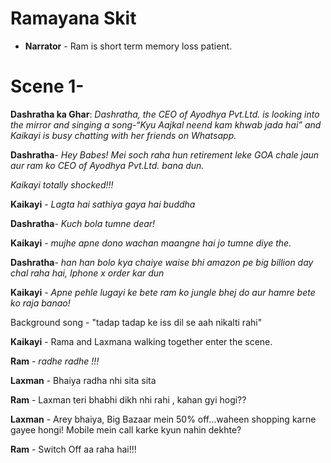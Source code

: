 # Ramayana Skit
* **Narrator** - Ram is short term memory loss patient.

# Scene 1- 
**Dashratha ka Ghar**: *Dashratha, the CEO of Ayodhya Pvt.Ltd. is looking into the mirror and singing a song-“Kyu Aajkal neend kam khwab jada hai” and Kaikayi is busy chatting with her friends on Whatsapp.*

**Dashratha**- *Hey Babes! Mei soch raha hun retirement leke GOA chale jaun aur ram ko CEO of Ayodhya Pvt.Ltd. bana dun.*

*Kaikayi totally shocked!!!*

**Kaikayi** - *Lagta hai sathiya gaya hai buddha*

**Dashratha**- *Kuch bola tumne dear!*

**Kaikayi** - *mujhe apne dono wachan maangne hai jo tumne diye the.*

**Dashratha**- *han han bolo kya chaiye waise bhi amazon pe big billion day chal raha hai, Iphone x order kar dun*

**Kaikayi** - *Apne pehle lugayi ke bete ram ko jungle bhej do aur hamre bete ko raja banao!*

Background song - "tadap tadap ke iss dil se aah nikalti rahi"




**Kaikayi** - 
Rama and Laxmana walking together enter the scene.

**Ram** - _radhe  radhe !!!_

**Laxman** - Bhaiya radha nhi sita sita

**Ram** - Laxman teri bhabhi dikh nhi rahi , kahan gyi hogi??

**Laxman** - Arey bhaiya, Big Bazaar mein 50% off...waheen shopping karne gayee hongi! Mobile mein call karke kyun nahin dekhte?

**Ram** - Switch Off aa raha hai!!!








